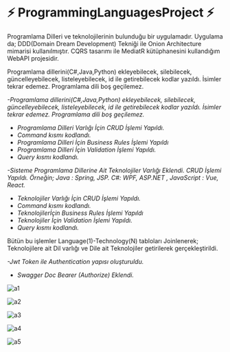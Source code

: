 
# ⚡ ProgrammingLanguagesProject ⚡
Programlama Dilleri ve teknolojilerinin bulunduğu bir uygulamadır.
Uygulama da;  DDD(Domain Dream Development) Tekniği ile Onion Architecture mimarisi kullanılmıştır.
 CQRS tasarımı ile MediatR kütüphanesini kullandığım WebAPI projesidir.
 
Programlama dillerini(C#,Java,Python) ekleyebilecek, silebilecek, güncelleyebilecek, listeleyebilecek, id ile getirebilecek kodlar yazıldı.
  İsimler tekrar edemez.
  Programlama dili boş geçilemez.
  
  
*-Programlama dillerini(C#,Java,Python) ekleyebilecek, silebilecek, güncelleyebilecek, listeleyebilecek, id ile getirebilecek kodlar yazıldı.
  İsimler tekrar edemez.
  Programlama dili boş geçilemez.*

-   _Programlama Dilleri Varlığı İçin CRUD İşlemi Yapıldı._
-   _Command kısmı kodlandı._
-   _Programlama Dilleri İçin Business Rules İşlemi Yapıldı_
-   _Programlama Dilleri İçin Validation İşlemi Yapıldı._
-   _Query kısmı kodlandı._

*-Sisteme Programlama Dillerine Ait Teknolojiler Varlığı Eklendi. CRUD İşlemi Yapıldı. Örneğin; Java : Spring, JSP. C#: WPF, ASP.NET , JavaScript : Vue, React.*
-   _Teknolojiler Varlığı İçin CRUD İşlemi Yapıldı._
-   _Command kısmı kodlandı._
-   _Teknolojilerİçin Business Rules İşlemi Yapıldı_
-   _Teknolojiler İçin Validation İşlemi Yapıldı._
-   _Query kısmı kodlandı._

Bütün bu işlemler Language(1)-Technology(N) tabloları Joinlenerek;
  Teknolojilere ait Dil varlığı ve Dile ait Teknolojiler getirilerek gerçekleştirildi.

*-Jwt Token ile Authentication yapısı oluşturuldu.*
-   _Swagger Doc Bearer (Authorize) Eklendi._
  
![a1](https://github.com/ysnesra/ProgrammingLanguagesProject/assets/104023688/69178d49-5acc-4156-9328-d8c40c027341)

![a2](https://github.com/ysnesra/ProgrammingLanguagesProject/assets/104023688/43dc4354-f9cc-405b-b3a3-b3b8d0c85dda)

![a3](https://github.com/ysnesra/ProgrammingLanguagesProject/assets/104023688/5ea84017-2365-4c02-b25b-28fbcfde9a64)

![a4](https://github.com/ysnesra/ProgrammingLanguagesProject/assets/104023688/da4f8fc3-2e63-4c30-b585-33b823479af3)

![a5](https://github.com/ysnesra/ProgrammingLanguagesProject/assets/104023688/df97058f-a481-4124-9b88-5a8526ba209d)
